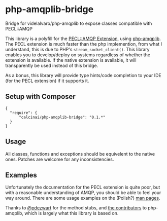 # php-amqplib-bridge

Bridge for videlalvaro/php-amqplib to expose classes compatible with PECL::AMQP

This library is a polyfill for the [PECL::AMQP Extension](http://php.net/manual/pl/book.amqp.php), using [php-amqplib](https://github.com/videlalvaro/php-amqplib). The PECL extension is much faster than the php implemention, from what I understand, this is due to PHP's ```stream_socket_client()```.  This library enables you to develop/deploy on systems regardless of whether the extension is available.  If the native extension is available, it will transparently be used instead of this bridge.

As a bonus, this library will provide type hints/code completion to your IDE (for the PECL extension) if it supports it.

## Setup with Composer
```
{
  "require": {
      "calcinai/php-amqplib-bridge": "0.1.*"
  }
}
```

## Usage ##

All classes, functions and exceptions should be equivelent to the native ones.  Patches are welcome for any inconsistencies.


## Examples ##

Unfortunately the documentation for the PECL extension is quite poor, but with a reasonable understanding of AMQP, you should be able to feel your way around.  There are some usage examples on the (Polish?) [man pages](http://php.net/manual/pl/book.amqp.php).

Thanks to [@pdezwart](https://github.com/pdezwart) for the method stubs, and [the contributors](https://github.com/videlalvaro/php-amqplib/graphs/contributors) to php-amqplib, which is largely what this library is based on.
